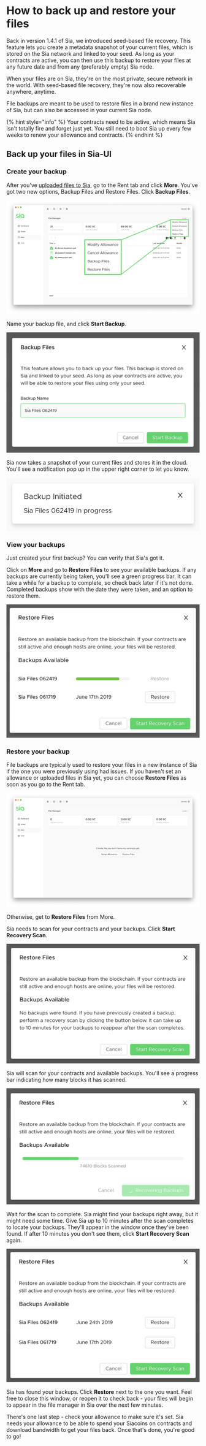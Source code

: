 # How to back up and restore your files

Back in version 1.4.1 of Sia, we introduced seed-based file recovery. This feature lets you create a metadata snapshot of your current files, which is stored on the Sia network and linked to your seed. As long as your contracts are active, you can then use this backup to restore your files at any future date and from any \(preferably empty\) Sia node.

When your files are on Sia, they're on the most private, secure network in the world. With seed-based file recovery, they're now also recoverable anywhere, anytime.

File backups are meant to be used to restore files in a brand new instance of Sia, but can also be accessed in your current Sia node.

{% hint style="info" %}
Your contracts need to be active, which means Sia isn't totally fire and forget just yet. You still need to boot Sia up every few weeks to renew your allowance and contracts.
{% endhint %}

## Back up your files in Sia-UI

### **Create your backup**

After you've [uploaded files to Sia](how-to-rent-storage-on-sia.md), go to the Rent tab and click **More**. You've got two new options, Backup Files and Restore Files. Click **Backup Files**.

![](../.gitbook/assets/backup-1.png)

Name your backup file, and click **Start Backup**.

![](../.gitbook/assets/backup-2.png)

Sia now takes a snapshot of your current files and stores it in the cloud. You'll see a notification pop up in the upper right corner to let you know.

![](../.gitbook/assets/backup-3.png)

### View your backups

Just created your first backup? You can verify that Sia's got it.

Click on **More** and go to **Restore Files** to see your available backups. If any backups are currently being taken, you'll see a green progress bar. It can take a while for a backup to complete, so check back later if it's not done. Completed backups show with the date they were taken, and an option to restore them.

![](../.gitbook/assets/backup-4.png)

### Restore your backup

File backups are typically used to restore your files in a new instance of Sia if the one you were previously using had issues. If you haven't set an allowance or uploaded files in Sia yet, you can choose **Restore Files** as soon as you go to the Rent tab.

![](../.gitbook/assets/backup-5.png)

Otherwise, get to **Restore Files** from More.

Sia needs to scan for your contracts and your backups. Click **Start Recovery Scan**.

![](../.gitbook/assets/backup-6.png)

Sia will scan for your contracts and available backups. You'll see a progress bar indicating how many blocks it has scanned.

![](../.gitbook/assets/backup-7.png)

Wait for the scan to complete. Sia might find your backups right away, but it might need some time. Give Sia up to 10 minutes after the scan completes to locate your backups. They'll appear in the window once they've been found. If after 10 minutes you don't see them, click **Start Recovery Scan** again.

![](../.gitbook/assets/backup-8.png)

Sia has found your backups. Click **Restore** next to the one you want. Feel free to close this window, or reopen it to check back - your files will begin to appear in the file manager in Sia over the next few minutes.

There's one last step - check your allowance to make sure it's set. Sia needs your allowance to be able to spend your Siacoins on contracts and download bandwidth to get your files back. Once that's done, you're good to go!

